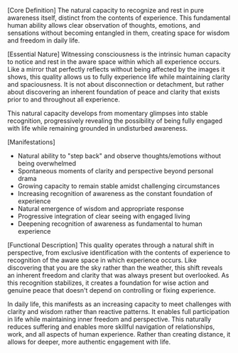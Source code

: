 [Core Definition]
The natural capacity to recognize and rest in pure awareness itself, distinct from the contents of experience. This fundamental human ability allows clear observation of thoughts, emotions, and sensations without becoming entangled in them, creating space for wisdom and freedom in daily life.

[Essential Nature]
Witnessing consciousness is the intrinsic human capacity to notice and rest in the aware space within which all experience occurs. Like a mirror that perfectly reflects without being affected by the images it shows, this quality allows us to fully experience life while maintaining clarity and spaciousness. It is not about disconnection or detachment, but rather about discovering an inherent foundation of peace and clarity that exists prior to and throughout all experience.

This natural capacity develops from momentary glimpses into stable recognition, progressively revealing the possibility of being fully engaged with life while remaining grounded in undisturbed awareness.

[Manifestations]
- Natural ability to "step back" and observe thoughts/emotions without being overwhelmed
- Spontaneous moments of clarity and perspective beyond personal drama
- Growing capacity to remain stable amidst challenging circumstances
- Increasing recognition of awareness as the constant foundation of experience
- Natural emergence of wisdom and appropriate response
- Progressive integration of clear seeing with engaged living
- Deepening recognition of awareness as fundamental to human experience

[Functional Description]
This quality operates through a natural shift in perspective, from exclusive identification with the contents of experience to recognition of the aware space in which experience occurs. Like discovering that you are the sky rather than the weather, this shift reveals an inherent freedom and clarity that was always present but overlooked. As this recognition stabilizes, it creates a foundation for wise action and genuine peace that doesn't depend on controlling or fixing experience.

In daily life, this manifests as an increasing capacity to meet challenges with clarity and wisdom rather than reactive patterns. It enables full participation in life while maintaining inner freedom and perspective. This naturally reduces suffering and enables more skillful navigation of relationships, work, and all aspects of human experience. Rather than creating distance, it allows for deeper, more authentic engagement with life.